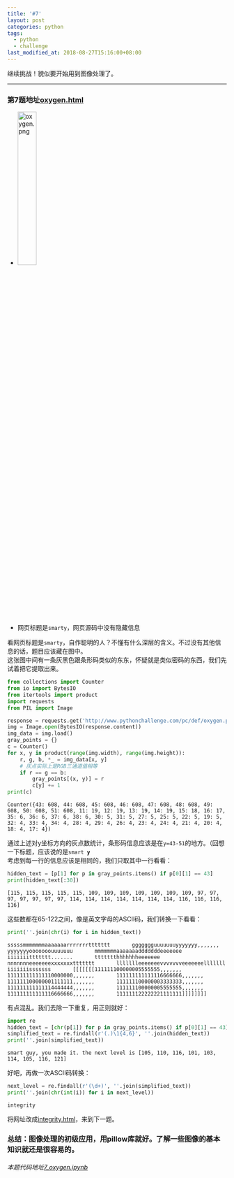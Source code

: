 ```yaml
---
title: '#7'
layout: post
categories: python
tags:
  - python
  - challenge
last_modified_at: 2018-08-27T15:16:00+08:00
---
```


继续挑战！貌似要开始用到图像处理了。

---
### 第7题地址[oxygen.html](http://www.pythonchallenge.com/pc/def/oxygen.html)
* <img src="http://www.pythonchallenge.com/pc/def/oxygen.png" alt="oxygen.png" width="30%" height="30%">
* 网页标题是`smarty`，网页源码中没有隐藏信息

看网页标题是`smarty`，自作聪明的人？不懂有什么深层的含义。不过没有其他信息的话，题目应该藏在图中。<br>
这张图中间有一条灰黑色跟条形码类似的东东，怀疑就是类似密码的东西，我们先试着把它提取出来。


```python
from collections import Counter
from io import BytesIO
from itertools import product
import requests
from PIL import Image

response = requests.get('http://www.pythonchallenge.com/pc/def/oxygen.png')
img = Image.open(BytesIO(response.content))
img_data = img.load()
gray_points = {}
c = Counter()
for x, y in product(range(img.width), range(img.height)):
    r, g, b, *_ = img_data[x, y]
    # 灰点实际上是RGB三通道值相等
    if r == g == b:
        gray_points[(x, y)] = r
        c[y] += 1
print(c)
```

    Counter({43: 608, 44: 608, 45: 608, 46: 608, 47: 608, 48: 608, 49: 608, 50: 608, 51: 608, 11: 19, 12: 19, 13: 19, 14: 19, 15: 18, 16: 17, 35: 6, 36: 6, 37: 6, 38: 6, 30: 5, 31: 5, 27: 5, 25: 5, 22: 5, 19: 5, 32: 4, 33: 4, 34: 4, 28: 4, 29: 4, 26: 4, 23: 4, 24: 4, 21: 4, 20: 4, 18: 4, 17: 4})


通过上述对y坐标方向的灰点数统计，条形码信息应该是在`y=43-51`的地方。（回想一下标题，应该说的是`smart `**`y`**<br>
考虑到每一行的信息应该是相同的，我们只取其中一行看看：


```python
hidden_text = [p[1] for p in gray_points.items() if p[0][1] == 43]
print(hidden_text[:30])
```

    [115, 115, 115, 115, 115, 109, 109, 109, 109, 109, 109, 109, 97, 97, 97, 97, 97, 97, 97, 114, 114, 114, 114, 114, 114, 114, 116, 116, 116, 116]


这些数都在65-122之间，像是英文字母的ASCII码，我们转换一下看看：


```python
print(''.join(chr(i) for i in hidden_text))
```

    sssssmmmmmmmaaaaaaarrrrrrrttttttt       ggggggguuuuuuuyyyyyyy,,,,,,,       yyyyyyyooooooouuuuuuu       mmmmmmmaaaaaaadddddddeeeeeee       iiiiiiittttttt.......       ttttttthhhhhhheeeeeee       nnnnnnneeeeeeexxxxxxxttttttt       llllllleeeeeeevvvvvvveeeeeeelllllll       iiiiiiisssssss       [[[[[[[111111100000005555555,,,,,,,       111111111111110000000,,,,,,,       111111111111116666666,,,,,,,       111111100000001111111,,,,,,,       111111100000003333333,,,,,,,       111111111111114444444,,,,,,,       111111100000005555555,,,,,,,       111111111111116666666,,,,,,,       111111122222221111111]]]]]]]]


有点混乱。我们去除一下重复，用正则就好：


```python
import re
hidden_text = [chr(p[1]) for p in gray_points.items() if p[0][1] == 43]
simplified_text = re.findall(r'(.)\1{4,6}', ''.join(hidden_text))
print(''.join(simplified_text))
```

    smart guy, you made it. the next level is [105, 110, 116, 101, 103, 114, 105, 116, 121]


好吧，再做一次ASCII码转换：


```python
next_level = re.findall(r'(\d+)', ''.join(simplified_text))
print(''.join(chr(int(i)) for i in next_level))
```

    integrity


将网址改成[integrity.html](http://www.pythonchallenge.com/pc/def/integrity.html)，来到下一题。

### 总结：图像处理的初级应用，用pillow库就好。了解一些图像的基本知识就还是很容易的。
###### 本题代码地址[7_oxygen.ipynb](https://github.com/StevenPZChan/pythonchallenge/blob/notebook/nbfiles/7_oxygen.ipynb)
